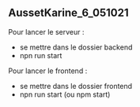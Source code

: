 AussetKarine_6_051021
---------------------

Pour lancer le serveur :
- se mettre dans le dossier backend
- npn run start

Pour lancer le frontend :
- se mettre dans le dossier frontend
- npn run start (ou npm start)
